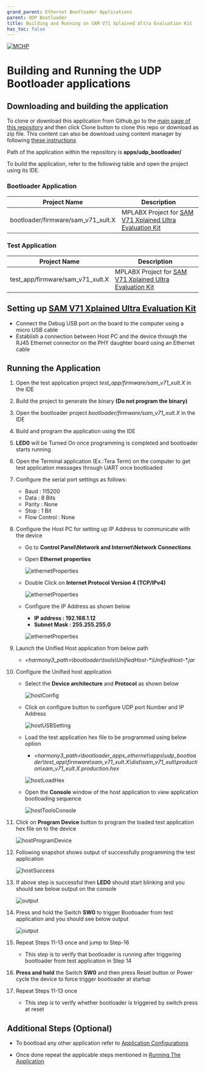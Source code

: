 ```yaml
---
grand_parent: Ethernet Bootloader Applications
parent: UDP Bootloader
title: Building and Running on SAM V71 Xplained Ultra Evaluation Kit
has_toc: false
---
```


[![MCHP](https://www.microchip.com/ResourcePackages/Microchip/assets/dist/images/logo.png)](https://www.microchip.com)

# Building and Running the UDP Bootloader applications

## Downloading and building the application

To clone or download this application from Github,go to the [main page of this repository](https://github.com/Microchip-MPLAB-Harmony/bootloader_apps_ethernet) and then click Clone button to clone this repo or download as zip file. This content can also be download using content manager by following [these instructions](https://github.com/Microchip-MPLAB-Harmony/contentmanager/wiki)

Path of the application within the repository is **apps/udp_bootloader/**

To build the application, refer to the following table and open the project using its IDE.

### Bootloader Application

| Project Name      | Description                                    |
| ----------------- | ---------------------------------------------- |
| bootloader/firmware/sam_v71_xult.X    | MPLABX Project for [SAM V71 Xplained Ultra Evaluation Kit](https://www.microchip.com/DevelopmentTools/ProductDetails/PartNO/ATSAMV71-XULT)|


### Test Application

| Project Name      | Description                                    |
| ----------------- | ---------------------------------------------- |
| test_app/firmware/sam_v71_xult.X    | MPLABX Project for [SAM V71 Xplained Ultra Evaluation Kit](https://www.microchip.com/DevelopmentTools/ProductDetails/PartNO/ATSAMV71-XULT)|

## Setting up [SAM V71 Xplained Ultra Evaluation Kit](https://www.microchip.com/DevelopmentTools/ProductDetails/PartNO/ATSAMV71-XULT)

- Connect the Debug USB port on the board to the computer using a micro USB cable
- Establish a connection between Host PC and the device through the RJ45 Ethernet connector on the PHY daughter board using an Ethernet cable

## Running the Application

1. Open the test application project *test_app/firmware/sam_v71_xult.X* in the IDE
2. Build the project to generate the binary **(Do not program the binary)**
3. Open the bootloader project *bootloader/firmware/sam_v71_xult.X* in the IDE
4. Build and program the application using the IDE

5. **LED0** will be Turned On once programming is completed and bootloader starts running

6. Open the Terminal application (Ex.:Tera Term) on the computer to get test application messages through UART once bootloaded
7. Configure the serial port settings as follows:
    - Baud : 115200
    - Data : 8 Bits
    - Parity : None
    - Stop : 1 Bit
    - Flow Control : None

8. Configure the Host PC for setting up IP Address to communicate with the device
    - Go to **Control Panel\Network and Internet\Network Connections**
    - Open **Ethernet properties**

        ![ethernetProperties](./images/btl_udp_host_pc_ethernet_properties.png)

    - Double Click on **Internet Protocol Version 4 (TCP/IPv4)**

        ![ethernetProperties](./images/btl_udp_host_pc_ipv4_click.png)

    - Configure the IP Address as shown below
        - **IP address : 192.168.1.12**
        - **Subnet Mask : 255.255.255.0**

        ![ethernetProperties](./images/btl_udp_host_pc_ip_address.png)

9. Launch the Unified Host application from below path
    - *\<harmony3_path\>\bootloader\tools\UnifiedHost-\*\UnifiedHost-\*.jar*

10. Configure the Unified host application
    - Select the **Device architecture** and **Protocol** as shown below

        ![hostConfig](./images/btl_unified_host_config.png)

    - Click on configure button to configure UDP port Number and IP Address

        ![hostUSBSetting](./images/btl_unified_host_udp_setting.png)

    - Load the test application hex file to be programmed using below option
        - *\<harmony3_path\>\bootloader_apps_ethernet\apps\udp_bootloader\test_app\firmware\sam_v71_xult.X\dist\sam_v71_xult\production\sam_v71_xult.X.production.hex*

        ![hostLoadHex](./images/btl_unified_host_load_hex.png)

    - Open the **Console** window of the host application to view application bootloading sequence

        ![hostToolsConsole](./images/btl_unified_host_tools_console.png)

11. Click on **Program Device** button to program the loaded test application hex file on to the device

    ![hostProgramDevice](./images/btl_unified_host_program_device.png)

12. Following snapshot shows output of successfully programming the test application

    ![hostSuccess](./images/btl_unified_host_success.png)

13. If above step is successful then **LED0** should start blinking and you should see below output on the console

    ![output](./images/btl_udp_test_app_console_success.png)

14. Press and hold the Switch **SW0** to trigger Bootloader from test application and you should see below output

    ![output](./images/btl_udp_test_app_console_trigger_bootloader.png)

15. Repeat Steps 11-13 once and jump to Step-16
    - This step is to verify that bootloader is running after triggering bootloader from test application in Step 14

16. **Press and hold** the Switch **SW0** and then press Reset button or Power cycle the device to force trigger bootloader at startup
17. Repeat Steps 11-13 once
    - This step is to verify whether bootloader is triggered by switch press at reset


## Additional Steps (Optional)
- To bootload any other application refer to [Application Configurations](../../docs/readme_configure_application_sam.md)

- Once done repeat the applicable steps mentioned in [Running The Application](#running-the-application)
